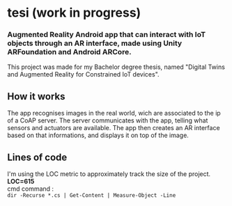 # tesi (work in progress)
### Augmented Reality Android app that can interact with IoT objects through an AR interface, made using Unity ARFoundation and Android ARCore.
This project was made for my Bachelor degree thesis, named "Digital Twins and Augmented Reality for Constrained IoT devices".

## How it works
The app recognises images in the real world, wich are associated to the ip of a CoAP server. The server communicates with the app, telling what sensors and actuators are available. The app then creates an AR interface based on that informations, and displays it on top of the image.

## Lines of code
I'm using the LOC metric to approximately track the size of the project.<br> 
<b>LOC=615</b>
<br>
cmd command :  
`dir -Recurse *.cs | Get-Content | Measure-Object -Line` 
